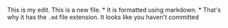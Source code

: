 This is my edit.
This is a new file. * It is formatted using markdown. * That's why it has the `.md` file extension.
It looks like you haven't committed 
